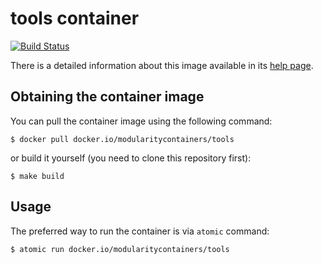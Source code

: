# tools container

[![Build Status](https://travis-ci.org/container-images/tools.svg?branch=master)](https://travis-ci.org/container-images/tools)

There is a detailed information about this image available in its [help
page](https://github.com/container-images/tools/blob/master/help/help.md).


## Obtaining the container image

You can pull the container image using the following command:

```
$ docker pull docker.io/modularitycontainers/tools
```

or build it yourself (you need to clone this repository first):

```
$ make build
```


## Usage

The preferred way to run the container is via `atomic` command:

```
$ atomic run docker.io/modularitycontainers/tools
```
